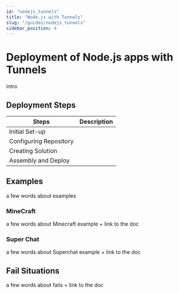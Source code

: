 ```yaml
---
id: "nodejs_tunnels"
title: "Node.js with Tunnels"
slug: "/guides/nodejs_tunnels"
sidebar_position: 4
---
```


# Deployment of Node.js apps with Tunnels

intro

## Deployment Steps

| Steps                  | Description |
|------------------------|-------------|
| Initial Set-up         |             |
| Configuring Repository |             |
| Creating Solution      |             |
| Assembly and Deploy    |             |

## Examples

a few words about examples

### MineCraft

a few words about Minecraft example + link to the doc

### Super Chat

a few words about Superchat example + link to the doc

## Fail Situations

a few words about fails + link to the doc
